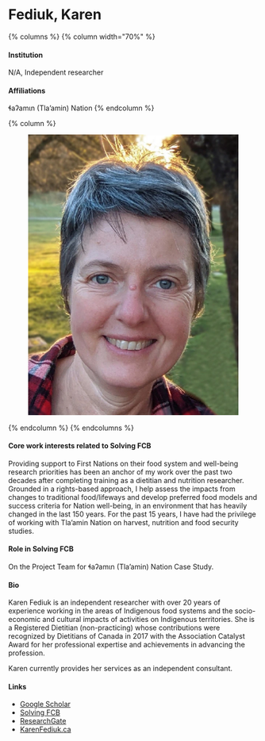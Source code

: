# Fediuk, Karen

{% columns %}
{% column width="70%" %}
#### Institution

N/A, Independent researcher

#### Affiliations

ɬaʔamɩn (Tla’amin) Nation
{% endcolumn %}

{% column %}
<figure><img src="https://raw.githubusercontent.com/Solving-FCB/docs/refs/heads/main/.img/fediuk-k.webp" alt=""></figure>
{% endcolumn %}
{% endcolumns %}

#### Core work interests related to Solving FCB

Providing support to First Nations on their food system and well-being research priorities has been an anchor of my work over the past two decades after completing training as a dietitian and nutrition researcher. Grounded in a rights-based approach, I help assess the impacts from changes to traditional food/lifeways and develop preferred food models and success criteria for Nation well-being, in an environment that has heavily changed in the last 150 years. For the past 15 years, I have had the privilege of working with Tla’amin Nation on harvest, nutrition and food security studies.

#### Role in Solving FCB

On the Project Team for ɬaʔamɩn (Tla’amin) Nation Case Study.

#### Bio

Karen Fediuk is an independent researcher with over 20 years of experience working in the areas of Indigenous food systems and the socio-economic and cultural impacts of activities on Indigenous territories. She is a Registered Dietitian (non-practicing) whose contributions were recognized by Dietitians of Canada in 2017 with the Association Catalyst Award for her professional expertise and achievements in advancing the profession.

Karen currently provides her services as an independent consultant.

#### Links

* [Google Scholar](https://scholar.google.com/citations?user=idNd8qQAAAAJ)
* [Solving FCB](https://solvingfcb.org/people/fediuk-k/)
* [ResearchGate](https://www.researchgate.net/profile/Karen-Fediuk)
* [KarenFediuk.ca](https://www.karenfediuk.ca/)
